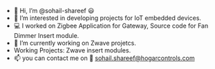- 👋 Hi, I’m @sohail-shareef :smiley:
- 👀 I’m interested in developing projects for IoT embedded devices.
- :computer: I worked on Zigbee Application for Gateway, Source code for Fan Dimmer Insert module. 
- 🌱 I’m currently working on Zwave projetcs.
- Working Projects: Zwave insert modules.  
- 📫 you can contact me on :e-mail: sohail.shareef@hogarcontrols.com

<!---
sohail-shareef/sohail-shareef is a ✨ special ✨ repository because its `README.md` (this file) appears on your GitHub profile.
You can click the Preview link to take a look at your changes.
--->

